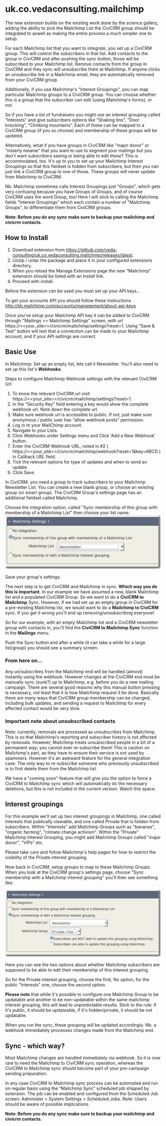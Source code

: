 uk.co.vedaconsulting.mailchimp
==============================

The new extension builds on the existing work done by the science gallery, adding the ability to pick the Mailchimp List the CiviCRM group should be integrated to aswell as making the entire process a much simpler one to setup.

For each Mailchimp list that you want to integrate, you set up a CiviCRM group.
This will control the subscribers in that list. Add contacts to the group in
CiviCRM and after pushing the sync button, those will be subscribed to your Mailchimp
list. Remove contacts from the group in CiviCRM and they sync will unsubscribe
them at Mailchimp. If anyone clicks an unsubscribe link in a Mailchimp email,
they are automatically removed from your CiviCRM group.

Additionally, if you use Mailchimp's "Interest Groupings", you can map particular
Mailchimp groups to a CiviCRM group. You can choose whether this is a group that the
subscriber can edit (using Mailchimp's forms), or not.

So if you have a list of fundraisers you might use an interest grouping called
"Interests" and give subscribers options like "Shaking tins", "Door knocking",
"Climbing mountains".  Each of these can be mapped to a CiviCRM group (if you
so choose) and membership of these groups will be updated.

Alternatively, what if you have groups in CiviCRM like "major donor" or
"miserly meanie" that you want to use to segment your mailings but you don't
want subscribers seeing or being able to edit these? This is accommodated, too.
It's up to you to set up your Mailchimp Interest Groupings so that this fieldset
is hidden from subscribers, but then you can just link a CiviCRM group to
one of those. These groups will never update from Mailchimp to CiviCRM.

Nb. Mailchimp sometimes calls Interest Groupings just "Groups", which gets
very confusing because you have Groups of Groups, and of course CiviCRM uses
the word Group, too! Here I will stick to calling the Mailchimp fields
"Interest Groupings" which each contain a number of "Mailchimp Groups", to
differentiate them from CiviCRM groups.

**Note: Before you do any sync make sure to backup your mailchimp and civicrm contacts.**  

## How to Install

1. Download extension from https://github.com/veda-consulting/uk.co.vedaconsulting.mailchimp/releases/latest.
2. Unzip / untar the package and place it in your configured extensions directory.
3. When you reload the Manage Extensions page the new “Mailchimp” extension should be listed with an Install link.
4. Proceed with install.

Before the extension can be used you must set up your API keys...

To get your accounts API you should follow these instructions http://kb.mailchimp.com/accounts/management/about-api-keys

Once you’ve setup your Mailchimp API key it can be added to CiviCRM through "Mailings >> Mailchimp Settings" screen, with url https://<<your_site>>/civicrm/mailchimp/settings?reset=1. Using “Save & Test” button will test that a connection can be made to your Mailchimp account, and if your API settings are correct.

## Basic Use

In Mailchimp: Set up an empty list, lets call it Newsletter. You'll also need
to set up this list's **Webhooks**.

Steps to configure Mailchimp Webhook settings with the relevant CiviCRM Url:  
1. To know the relevant CiviCRM url visit https://<<your_site>>/civicrm/mailchimp/settings?reset=1.  
2. In the “Security Key” field entering a key would show the complete webhook url. Note down the complete url.  
3. Make sure webhook url is accessible to public. If not, just make sure anonymous / public user has “allow webhook posts” permission.  
4. Log in to your MailChimp account.  
5. Navigate to your Lists.  
6. Click Webhooks under Settings menu and Click ‘Add a New Webhook’ button.  
7. Enter the CiviCRM Webhook URL, noted in #2 ( https://<<your_site>>/civicrm/mailchimp/webhook?reset=1&key=ABCD ) in Callback URL field.  
8. Tick the relevant options for type of updates and when to send an update.  
9. Click Save.      

In CiviCRM: you need a group to track subscribers to your Mailchimp Newsletter
List. You can create a new blank group, or choose an existing group (or smart
group). The CiviCRM Group's settings page has an additional fieldset called
Mailchimp.

Choose the integration option, called "Sync membership of this group with membership of a Mailchimp List" then choose your list name.
![Screenshot of integration options](images/group-config-form-1.png)

Save your group's settings.

The next step is to get CiviCRM and Mailchimp in sync. **Which way you do this
is important**. In our example we have assumed a new, blank Mailchimp list and
a populated CiviCRM Group. So we want to do a **CiviCRM to Mailchimp** Sync.
However, if we had set up an empty group in CiviCRM for a pre-existing
Mailchimp list, we would want to do a **Mailchimp to CiviCRM** sync. If you get
it wrong you'll end up removing/unsubscribing everyone!

So for our example, with an empty Mailchimp list and a CiviCRM newsletter group
with contacts in, you'll find the **CiviCRM to Mailchimp Sync** function in the
**Mailings** menu.

Push the Sync button and after a while (it can take a while for a large
list/group) you should see a summary screen.

### From here on...

Any un/subscribes from the Mailchimp end will be handled (almost) instantly
using the webhook. However changes at the CiviCRM end must be manually sync
(sunk?) up to Mailchimp, e.g. before you do a new mailing campaign. There are
several good reasons why this manual button pressing is necessary, not least
that it is how Mailchimp request it be done. Basically there are many ways
that CiviCRM group membership can be changed, including bulk updates, and
sending a request to Mailchimp for every affected contact would be very slow.

### Important note about unsubscribed contacts

Note: currently, removals are processed as unsubscribes from Mailchimp. This is
so that Mailchimp's reporting and subscriber history is not affected by
removals. However, Mailchimp treats unsubscribed people in a bit of a permanent
way; you cannot ever re-subscribe them! This is caution on Mailchimp's part, as
they have to ensure their service is not used by spammers. However it's an awkward
feature for the general integration case. The only way to re-subscribe someone
who previously unsubscribed is to first delete them from the Mailchimp list.

We have a "coming soon" feature that will give you the option to force
a CiviCRM to Mailchimp sync which will automatically do the necessary deletions,
but this is not included in the current version. Watch this space.

## Interest groupings

For this example we'll set up two interest groupings in Mailchimp, one called
Interests that publically viewable, and one called Private that is hidden from
subscribers. Within "Interests" add Mailchimp Groups such as "bananas",
"organic farming", "climate change activism". Within the "Private" Mailchimp
Interest Grouping, you might add Mailchimp Groups called "major donor", "VIPs"
etc.

Please take care and follow Mailchimp's help pages for how to restrict the
visibility of the Private interest grouping.

Now back in CiviCRM, setup groups to map to these Mailchimp Groups. When you
look at the CiviCRM group's settings page, choose "Sync membership with a
Mailchimp interest grouping" you'll then see something like:

![Screenshot of integration options](images/group-config-form-2.png)

Here you can see the two options about whether Mailchimp subscribers are supposed
to be able to edit their membership of this interest grouping.

So for the Private interest grouping, choose the first, No option, for the
public "Interests" one, choose the second option.

**Please note** that while it's possible to configure one Mailchimp Group to be
updatable and another to be non-updatable within the same mailchimp interest
grouping, this will lead to unpredictable results. Stick to the rule: if it's
public, it should be updateable, if it's hidden/private, it should be not
updatable.

When you run the sync, these grouping will be updated accordingly. Nb. a webhook
immediately processes changes made from the Mailchimp end.

## Sync - which way?

Most Mailchimp changes are handled immediately via webhook. So it is now rare
to need the Mailchimp to CiviCRM sync operation, whereas the CiviCRM to Mailchimp
sync should become part of your pre-campaign sending preparation.

In any case CiviCRM to Mailchimp sync process can be automated and run on regular basis using the “Mailchimp Sync” scheduled job shipped by extension. The job can be enabled and configured from the Scheduled Job screen: Administer > System Settings > Scheduled Jobs.
Note: Users should be aware of possible implications.

**Note: Before you do any sync make sure to backup your mailchimp and civicrm contacts.**  
